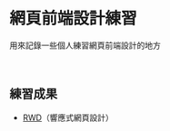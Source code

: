 # 網頁前端設計練習

用來記錄一些個人練習網頁前端設計的地方

<br/>

## 練習成果
  *  [RWD](https://github.com/JianWei-0510/practice-for-Web-Front-End/tree/main/RWD)（響應式網頁設計）